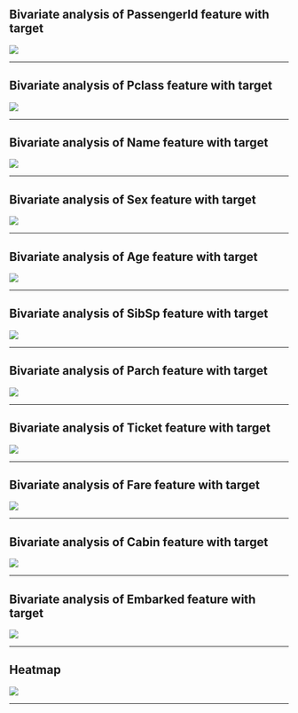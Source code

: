 ## Bivariate analysis of PassengerId feature with target

![](PassengerId_target.png)

------------------------------------------------------
## Bivariate analysis of Pclass feature with target

![](Pclass_target.png)

------------------------------------------------------
## Bivariate analysis of Name feature with target

![](Name_target.png)

------------------------------------------------------
## Bivariate analysis of Sex feature with target

![](Sex_target.png)

------------------------------------------------------
## Bivariate analysis of Age feature with target

![](Age_target.png)

------------------------------------------------------
## Bivariate analysis of SibSp feature with target

![](SibSp_target.png)

------------------------------------------------------
## Bivariate analysis of Parch feature with target

![](Parch_target.png)

------------------------------------------------------
## Bivariate analysis of Ticket feature with target

![](Ticket_target.png)

------------------------------------------------------
## Bivariate analysis of Fare feature with target

![](Fare_target.png)

------------------------------------------------------
## Bivariate analysis of Cabin feature with target

![](Cabin_target.png)

------------------------------------------------------
## Bivariate analysis of Embarked feature with target

![](Embarked_target.png)

------------------------------------------------------
## Heatmap
![](heatmap.png)

------------------------------------------------------
